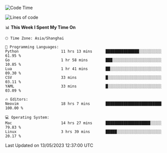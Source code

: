 <!--START_SECTION:waka-->
![Code Time](http://img.shields.io/badge/Code%20Time-1%2C365%20hrs%2018%20mins-blue)

![Lines of code](https://img.shields.io/badge/From%20Hello%20World%20I%27ve%20Written-260.3%20thousand%20lines%20of%20code-blue)

📊 **This Week I Spent My Time On** 

```text
🕑︎ Time Zone: Asia/Shanghai

💬 Programming Languages: 
Python                   11 hrs 13 mins      ███████████████░░░░░░░░░░   61.95 % 
Go                       1 hr 58 mins        ███░░░░░░░░░░░░░░░░░░░░░░   10.85 % 
Lua                      1 hr 41 mins        ██░░░░░░░░░░░░░░░░░░░░░░░   09.30 % 
CSV                      33 mins             █░░░░░░░░░░░░░░░░░░░░░░░░   03.11 % 
YAML                     33 mins             █░░░░░░░░░░░░░░░░░░░░░░░░   03.09 % 

🔥 Editors: 
Neovim                   18 hrs 7 mins       █████████████████████████   100.00 % 

💻 Operating System: 
Mac                      14 hrs 27 mins      ████████████████████░░░░░   79.83 % 
Linux                    3 hrs 39 mins       █████░░░░░░░░░░░░░░░░░░░░   20.17 % 
```


 Last Updated on 13/05/2023 12:37:00 UTC
<!--END_SECTION:waka-->
